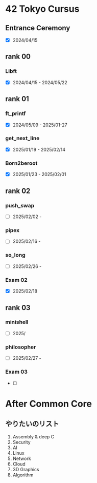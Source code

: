 # 42 Tokyo Cursus

## Entrance Ceremony
- [x] 2024/04/15  

## rank 00
### Libft
- [x] 2024/04/15 - 2024/05/22  

## rank 01
### ft_printf
- [x] 2024/05/09 - 2025/01-27  
### get_next_line  
- [x] 2025/01/19 - 2025/02/14  
### Born2beroot  
- [x] 2025/01/23 - 2025/02/01  

## rank 02
### push_swap
- [ ] 2025/02/02 -  
### pipex
- [ ] 2025/02/16 -  
### so_long
- [ ] 2025/02/26 - 
### Exam 02
- [x] 2025/02/18  

## rank 03
### minishell
- [ ] 2025/
### philosopher
- [ ] 2025/02/27 - 
### Exam 03
- [ ] 

# After Common Core
## やりたいのリスト
1. Assembly & deep C
2. Security
3. AI
4. Linux
5. Network
6. Cloud
7. 3D Graphics
8. Algorithm